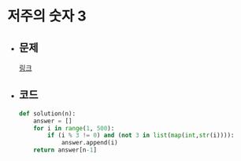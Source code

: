 # 저주의 숫자 3

- ## 문제
  [링크](https://school.programmers.co.kr/learn/courses/30/lessons/120871)

- ## 코드
  ```python 
  def solution(n):
      answer = []
      for i in range(1, 500):  
          if (i % 3 != 0) and (not 3 in list(map(int,str(i)))):
              answer.append(i)
      return answer[n-1]
  ```